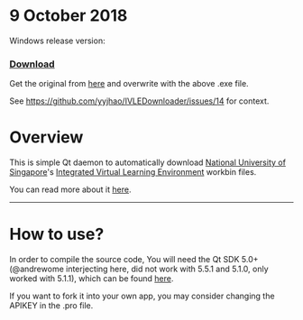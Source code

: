 # 9 October 2018

Windows release version:    
### [Download](https://github.com/andrewome/IVLEDownloader/releases/tag/V1.1.1)

Get the original from [here](https://github.com/yyjhao/IVLEDownloader/releases/tag/V1.1) and overwrite with the above .exe file.

See https://github.com/yyjhao/IVLEDownloader/issues/14 for context.




# Overview

This is simple Qt daemon to automatically download [National University of Singapore](http://www.nus.edu.sg/)'s
[Integrated Virtual Learning Environment](http://ivle.nus.edu.sg/) workbin files.

You can read more about it [here](http://yjyao.com/2012/08/nus-ivle-downloader.html).

---

# How to use?

In order to compile the source code, You will need the Qt SDK 5.0+ (@andrewome interjecting here, did not work with 5.5.1 and 5.1.0, only worked with 5.1.1), which can be found [here](http://qt.nokia.com/products/qt-sdk/).

If you want to fork it into your own app, you may consider changing the APIKEY in the .pro file.

